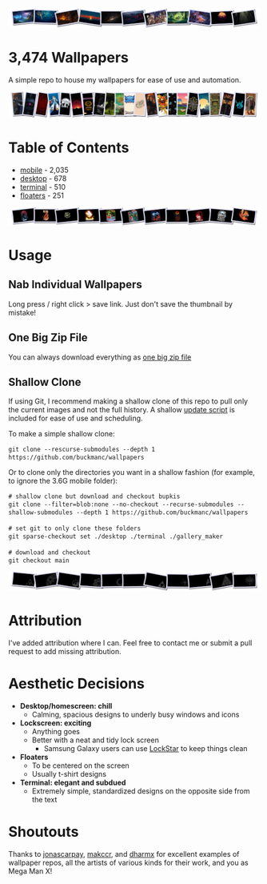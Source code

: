 <!--
make sure you're editing the template, doofus
-->

![banner1](.internals/banners/banner1.png)

# 3,474 Wallpapers

A simple repo to house my wallpapers for ease of use and automation.

![banner2](.internals/banners/banner2.png)

# Table of Contents
- [mobile](/mobile/README.MD) - 2,035
- [desktop](/desktop/README.MD) - 678
- [terminal](/terminal/README.MD) - 510
- [floaters](/floaters/README.MD) - 251

![banner3](.internals/banners/banner3.png)

# Usage

## Nab Individual Wallpapers

Long press / right click > save link. Just don't save the thumbnail by mistake!

## One Big Zip File

You can always download everything as [one big zip file](https://github.com/buckmanc/wallpapers/archive/refs/heads/main.zip)

## Shallow Clone

If using Git, I recommend making a shallow clone of this repo to pull only the current images and not the full history. A shallow [update script](update.sh) is included for ease of use and scheduling.

To make a simple shallow clone:
```shell
git clone --rescurse-submodules --depth 1 https://github.com/buckmanc/wallpapers
```

Or to clone only the directories you want in a shallow fashion (for example, to ignore the 3.6G mobile folder):
```shell
# shallow clone but download and checkout bupkis
git clone --filter=blob:none --no-checkout --recurse-submodules --shallow-submodules --depth 1 https://github.com/buckmanc/wallpapers

# set git to only clone these folders
git sparse-checkout set ./desktop ./terminal ./gallery_maker

# download and checkout
git checkout main

```

![banner4](.internals/banners/banner4.png)

# Attribution

I've added attribution where I can. Feel free to contact me or submit a pull request to add missing attribution.

# Aesthetic Decisions

- **Desktop/homescreen: chill**
  - Calming, spacious designs to underly busy windows and icons
- **Lockscreen: exciting**
  - Anything goes
  - Better with a neat and tidy lock screen
    - Samsung Galaxy users can use [LockStar](https://galaxystore.samsung.com/detail/com.samsung.systemui.lockstar) to keep things clean
- **Floaters**
  - To be centered on the screen
  - Usually t-shirt designs
- **Terminal: elegant and subdued**
  - Extremely simple, standardized designs on the opposite side from the text

# Shoutouts

Thanks to [jonascarpay](https://github.com/jonascarpay/wallpapers), [makccr](https://github.com/makccr/wallpapers), and [dharmx](https://github.com/dharmx/walls) for excellent examples of wallpaper repos, all the artists of various kinds for their work, and you as Mega Man X!
